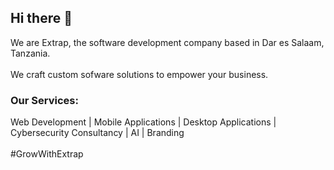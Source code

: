 ## Hi there 👋
We are Extrap, the software development company based in Dar es Salaam, Tanzania.
<br>
<br>
We craft custom sofware solutions to empower your business.
<br>
### Our Services:
Web Development | Mobile Applications | Desktop Applications | Cybersecurity  Consultancy | AI | Branding
<br>
<br>
 #GrowWithExtrap
<!--

**Here are some ideas to get you started:**

🙋‍♀️ A short introduction - what is your organization all about?
🌈 Contribution guidelines - how can the community get involved?
👩‍💻 Useful resources - where can the community find your docs? Is there anything else the community should know?
🍿 Fun facts - what does your team eat for breakfast?
🧙 Remember, you can do mighty things with the power of [Markdown](https://docs.github.com/github/writing-on-github/getting-started-with-writing-and-formatting-on-github/basic-writing-and-formatting-syntax)
-->
